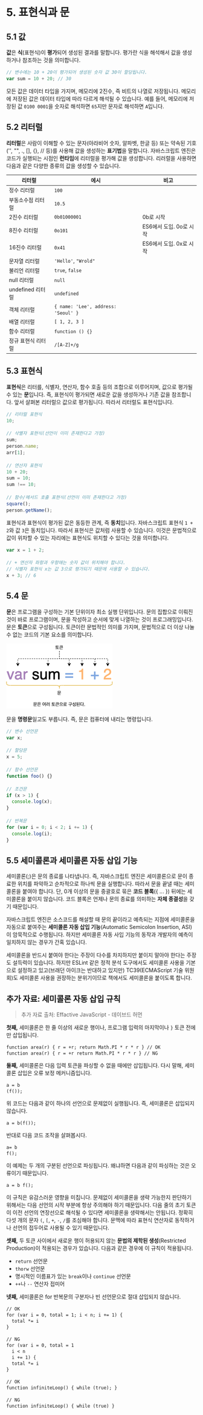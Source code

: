 # 5. 표현식과 문

## 5.1 값

**값**은 **식**(표현식)이 **평가**되어 생성된 결과를 말합니다. 평가란 식을 해석해서 값을 생성하거나 참조하는 것을 의미합니다.

```javascript
// 변수에는 10 + 20이 평가되어 생성된 숫자 값 30이 할당됩니다.
var sum = 10 + 20; // 30
```

모든 값은 데이터 타입을 가지며, 메모리에 2진수, 즉 비트의 나열로 저장됩니다. 메모리에 저장된 값은 데이터 타입에 따라 다르게 해석될 수 있습니다. 예를 들어, 메모리에 저장된 값 `0100 0001`을 숫자로 해석하면 `65`지만 문자로 해석하면 `A`입니다.

## 5.2 리터럴

**리터럴**은 사람이 이해할 수 있는 문자(아라비어 숫자, 알파벳, 한글 등) 또는 약속된 기호('', "", ., [], {}, // 등)를 사용해 값을 생성하는 **표기법**을 말합니다. 자바스크립트 엔진은 코드가 실행되는 시점인 **런타임**에 리터럴을 평가해 값을 생성합니다. 리러럴을 사용하면 다음과 같은 다양한 종류의 값을 생성할 수 있습니다.

| 리터럴             | 에시                                | 비고                    |
| ------------------ | ----------------------------------- | ----------------------- |
| 정수 리터럴        | `100`                               |                         |
| 부동소수점 리터럴  | `10.5`                              |                         |
| 2진수 리터럴       | `0b01000001`                        | 0b로 시작               |
| 8진수 리터럴       | `0o101`                             | ES6에서 도입. 0o로 시작 |
| 16진수 리터럴      | `0x41`                              | ES6에서 도입. 0x로 시작 |
| 문자열 리터럴      | `'Hello'`, `"Wrold"`                |                         |
| 불리언 리터럴      | `true`, `false`                     |                         |
| null 리터럴        | `null`                              |                         |
| undefined 리터럴   | `undefined`                         |                         |
| 객체 리터럴        | `{ name: 'Lee', address: 'Seoul' }` |                         |
| 배열 리터럴        | `[ 1, 2, 3 ]`                       |                         |
| 함수 리터럴        | `function () {}`                    |                         |
| 정규 표현식 리터럴 | `/[A-Z]+/g`                         |                         |

## 5.3 표현식

**표현식**은 리터를, 식별자, 연산자, 함수 호출 등의 조합으로 이루어지며, 값으로 평가될 수 있는 **문**입니다. 즉, 표현식이 평가되면 새로운 값을 생성하거나 기존 값을 참조합니다. 앞서 살펴본 리터럴으 값으로 평가됩니다. 따라서 리터럴도 표현식입니다.

```javascript
// 리터럴 표현식
10;

// 삭별자 표현식(선언이 이미 존재한다고 가정)
sum;
person.name;
arr[1];

// 연산자 표현식
10 + 20;
sum = 10;
sum !== 10;

// 함수/메서드 호출 표현식(선언이 이미 존재한다고 가정)
square();
person.getName();
```

표현식과 표현식이 평가된 값은 동등한 관계, 즉 **동치**입니다. 자바스크립트 표현식 `1 + 2`와 값 `3`은 동치입니다. 따라서 표현식은 값처럼 사용할 수 있습니다. 이것은 문법적으로 값이 위차할 수 있는 자리에는 표현식도 위치할 수 있다는 것을 의미합니다.

```javascript
var x = 1 + 2;

// + 연산자 좌항과 우항애는 숫자 값이 위치해야 합니다.
// 식별자 표현식 x는 값 3으로 평가되기 때문에 사용할 수 있습니다.
x + 3; // 6
```

## 5.4 문

**문**은 프로그램을 구성하는 기본 단위이자 최소 실행 단위입니다. 문의 집합으로 이뤄진 것이 바로 프로그램이며, 문을 작성하고 순서에 맞게 나열하는 것이 프로그래밍입니다. 문은 **토큰**으로 구성됩니다. 토큰이란 문법적인 의미를 가지며, 문법적으로 더 이상 나눌 수 없는 코드의 기본 요소를 의미합니다.

![문은 여러 토큰으로 구성된다.](./image/img-5-2.png)

문을 **명령문**일고도 부릅니다. 즉, 문은 컴퓨터에 내리는 명령입니다.

```javascript
// 변수 선언문
var x;

// 할당문
x = 5;

// 함수 선언문
function foo() {}

// 조건문
if (x > 1) {
  console.log(x);
}

// 반복문
for (var i = 0; i < 2; i += 1) {
  console.log(i);
}
```

## 5.5 세미콜론과 세미콜론 자동 삽입 기능

세미콜론(;)은 문의 종료를 나타냅니다. 즉, 자바스크립트 엔진은 세미콜론으로 문이 종료한 위치를 파악하고 순차적으로 하나씩 문을 실행합니다. 따라서 문을 끝낼 때는 세미콜론을 붙여야 합니다. 단, 0개 이상의 문을 중괄호로 묶은 **코드 블록**({ ... }) 뒤에는 세미콜론을 붙이지 않습니다. 코드 블록은 언제나 문의 종료를 의미하는 **자체 종결성**을 갖기 때문입니다.

자바스크립트 엔진은 소스코드를 해설할 때 문의 끝이라고 예측되는 지점에 세미콜론을 자동으로 붙여주는 **세미콜론 자동 삽입 기능**(Automatic Semicolon Insertion, ASI)이 암묵적으로 수행됩니다. 하지만 세미콜론 자동 사입 기능의 동작과 개발자의 예측이 일치하지 않는 경우가 간혹 있습니다.

세미콜론을 반드시 붙여야 한다는 주장이 다수를 차지하지만 붙이지 말아야 한다는 주장도 설득력이 있습니다. 하지만 ESLint 같은 정적 분석 도구에서도 세미콜론 사용을 기본으로 설정하고 있고(브래던 아이크는 반대하고 있지만) TC39(ECMAScript 기술 위원회)도 세미콜론 사용을 권장하는 분위기이므로 책에서도 세미콜론을 붙이도록 합니다.

## 추가 자료: 세미콜론 자동 삽입 규칙

> 추가 자료 출처: Effactive JavaScript - 데이브드 허먼

**첫째,** 세미콜론은 한 줄 이상의 새로운 행이나, 프로그램 입력의 마지막이나 `}` 토큰 전에만 삽입됩니다.

```
function area(r) { r = +r; return Math.PI * r * r } // OK
function area(r) { r = +r return Math.PI * r * r } // NG
```

**둘째,** 세미콜론은 다음 입력 토큰을 파싱할 수 없을 때에만 삽입됩니다. 다시 말해, 세미콜론 삽입은 오류 보정 메커니즘입니다.

```
a = b
(f());
```

위 코드는 다음과 같이 하나의 선언으로 문제없이 실행됩니다. 즉, 세미콜론은 삽입되지 않습니다.

```
a = b(f());
```

반대로 다음 코드 조작을 살펴봅시다.

```
a= b
f();
```

이 예제는 두 개의 구분된 선언으로 파싱됩니다. 왜냐하면 다음과 같이 파싱하는 것은 오류이기 때문입니다.

```
a = b f();
```

이 규칙은 유감스러운 영향을 미칩니다. 문제없이 세미콜론을 생략 가능한지 판단하기 위해서는 다음 선언의 시작 부분에 항상 주의해야 하기 때문입니다. 다음 줄의 초기 토큰이 이전 선언의 연장선으로 해석될 수 있다면 세미콜론을 생략해서는 안됩니다. 정확히 다섯 개의 문자 `(`, `[`, `+`, `-`, `/`를 조심해야 합니다. 문맥에 따라 표현식 연산자로 동작하거나 선언의 접두어로 사용될 수 있기 때문입니다.

**셋째,** 두 토큰 사이에서 새로운 행이 허용되지 않는 **문법의 제학된 생성**(Restricted Production)이 적용되는 경우가 있습니다. 다음과 같은 경우에 이 규칙이 적용됩니다.

- `return` 선언문
- `thorw` 선언문
- 명시적인 이름표가 있는 `break`이나 `continue` 선언문
- `++`나 `--` 연산자 접미어

**넷째,** 세미콜론은 for 반복문의 구분자나 빈 선언문으로 절대 삽입되지 않습니다.

```
// OK
for (var i = 0, total = 1; i < n; i += 1) {
  total *= i
}

// NG
for (var i = 0, total = 1
  i < n
  i += 1) {
  total *= i
}

// OK
function infiniteLoop() { while (true); }

// NG
function infiniteLoop() { while (true) }
```
